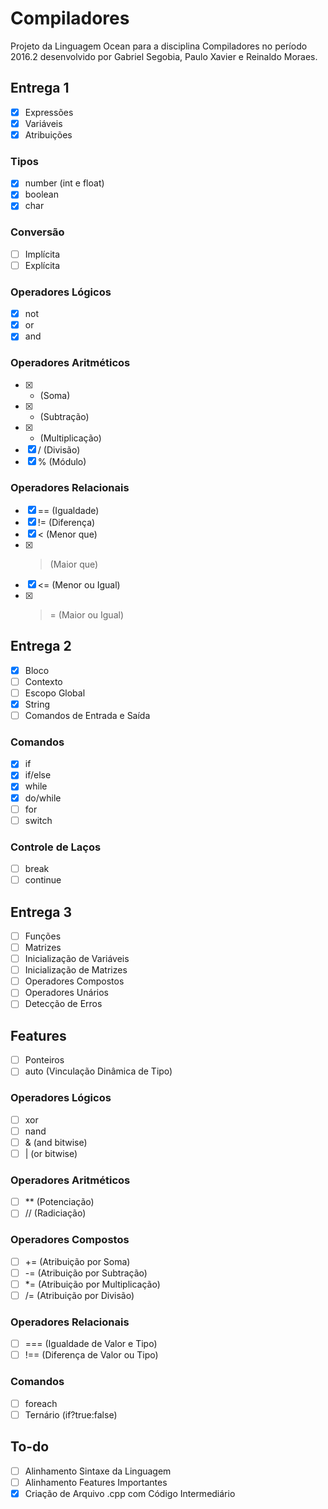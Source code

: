 # Compiladores
Projeto da Linguagem Ocean para a disciplina Compiladores no período 2016.2 desenvolvido por Gabriel Segobia, Paulo Xavier e Reinaldo Moraes.

## Entrega 1

  - [x] Expressões
  - [x] Variáveis
  - [x] Atribuições

  ### Tipos
  - [x] number (int e float)
  - [x] boolean
  - [x] char

  ### Conversão
  - [ ] Implícita
  - [ ] Explícita

  ### Operadores Lógicos
  - [x] not
  - [x] or
  - [x] and

  ### Operadores Aritméticos
  - [x] + (Soma)
  - [x] - (Subtração)
  - [x] * (Multiplicação)
  - [x] / (Divisão)
  - [x] % (Módulo)

  ### Operadores Relacionais
  - [x] == (Igualdade)
  - [x] != (Diferença)
  - [x] < (Menor que)
  - [x] > (Maior que)
  - [x] <= (Menor ou Igual)
  - [x] >= (Maior ou Igual)

## Entrega 2

  - [x] Bloco
  - [ ] Contexto
  - [ ] Escopo Global
  - [x] String
  - [ ] Comandos de Entrada e Saída

  ### Comandos
  - [x] if
  - [x] if/else
  - [x] while
  - [x] do/while
  - [ ] for
  - [ ] switch

  ### Controle de Laços
  - [ ] break
  - [ ] continue

## Entrega 3

  - [ ] Funções
  - [ ] Matrizes
  - [ ] Inicialização de Variáveis
  - [ ] Inicialização de Matrizes
  - [ ] Operadores Compostos
  - [ ] Operadores Unários
  - [ ] Detecção de Erros

## Features

  - [ ] Ponteiros
  - [ ] auto (Vinculação Dinâmica de Tipo)

  ### Operadores Lógicos
  - [ ] xor
  - [ ] nand
  - [ ] & (and bitwise)
  - [ ] | (or bitwise)

  ### Operadores Aritméticos
  - [ ] \*\* (Potenciação)
  - [ ] // (Radiciação)

  ### Operadores Compostos
  - [ ] += (Atribuição por Soma)
  - [ ] -= (Atribuição por Subtração)
  - [ ] \*= (Atribuição por Multiplicação)
  - [ ] /= (Atribuição por Divisão)

  ### Operadores Relacionais
  - [ ] === (Igualdade de Valor e Tipo)
  - [ ] !== (Diferença de Valor ou Tipo)

  ### Comandos
  - [ ] foreach
  - [ ] Ternário (if?true:false)

## To-do

 - [ ] Alinhamento Sintaxe da Linguagem
 - [ ] Alinhamento Features Importantes
 - [x] Criação de Arquivo .cpp com Código Intermediário
